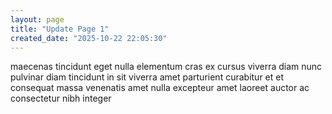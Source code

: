 ```yaml
---
layout: page
title: "Update Page 1"
created_date: "2025-10-22 22:05:30"
---
```


maecenas tincidunt eget nulla elementum cras ex cursus viverra diam nunc pulvinar diam tincidunt in sit viverra amet parturient curabitur et et consequat massa venenatis amet nulla excepteur amet laoreet auctor ac consectetur nibh integer 
